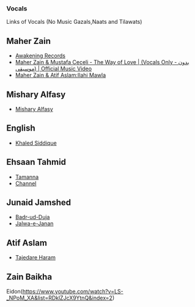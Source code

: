### Vocals
Links of Vocals (No Music Gazals,Naats and Tilawats)

## Maher Zain

* [Awakening Records](https://www.youtube.com/watch?v=D5vsICvAA8U&list=PLoagsPg26SY4vBcNJO-y-EXQsaqUbyDZU)
* [Maher Zain & Mustafa Ceceli - The Way of Love | (Vocals Only - بدون موسيقى) | Official Music Video](https://www.youtube.com/watch?v=wyleLoCZsh8)
* [Maher Zain & Atif Aslam:Ilahi Mawla](https://www.youtube.com/watch?v=9Jsb0Dy6wWA)

## Mishary Alfasy
* [Mishary Alfasy](https://www.youtube.com/watch?v=O-tgEk2lfro&index=1&list=PL457706BDA3DB845B) 

## English
* [Khaled Siddique](https://www.youtube.com/watch?v=hDC2pzJ3Q3Q&index=16&list=RD2GPHrsIRMLk)

## Ehsaan Tahmid
* [Tamanna](https://www.youtube.com/watch?v=1DxLXL-_cL8)
* [Channel](https://www.youtube.com/channel/UC0OQYbUkGVfH1Idvvzq73xg)

## Junaid Jamshed

* [Badr-ud-Duja](https://www.youtube.com/watch?v=IfRBD4wR0qs&list=RDIfRBD4wR0qs&t=3)
* [Jalwa-e-Janan](https://www.youtube.com/watch?v=eyR3TgTgf2U&index=8&list=RDKIMRtPZ9FJE)

## Atif Aslam

* [Tajedare Haram](https://www.youtube.com/watch?v=iZZYFJyEeJM)

## Zain Baikha

Eidon(https://www.youtube.com/watch?v=LS-_NPoM_XA&list=RDklZJcX9YtnQ&index=2)
